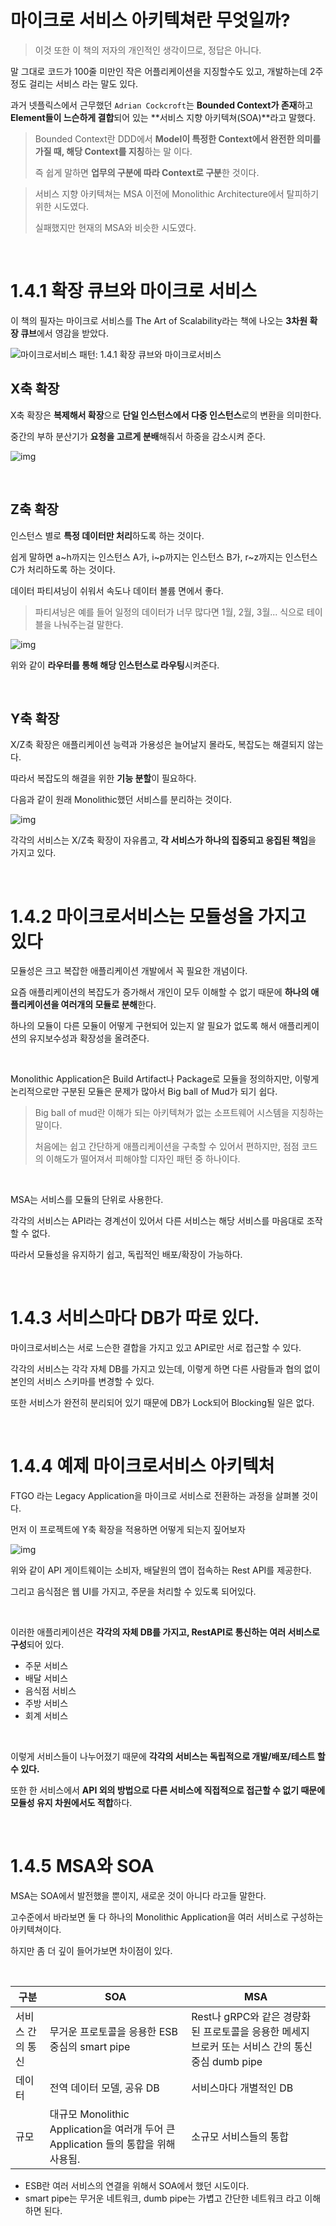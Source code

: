 # 마이크로 서비스 아키텍쳐란 무엇일까?

> 이것 또한 이 책의 저자의 개인적인 생각이므로, 정답은 아니다.

말 그대로 코드가 100줄 미만인 작은 어플리케이션을 지징할수도 있고, 개발하는데 2주정도 걸리는 서비스 라는 말도 있다.

과거 넷플릭스에서 근무했던 `Adrian Cockcroft`는 **Bounded Context가 존재**하고 **Element들이 느슨하게 결합**되어 있는 **서비스 지향 아키텍쳐(SOA)**라고 말했다.

> Bounded Context란 DDD에서 **Model이 특정한 Context에서 완전한 의미를 가질 때, 해당 Context를 지칭**하는 말 이다.
>
> 즉 쉽게 말하면 **업무의 구분에 따라 Context로 구분**한 것이다.

> 서비스 지향 아키텍쳐는 MSA 이전에 Monolithic Architecture에서 탈피하기 위한 시도였다.
>
> 실패했지만 현재의 MSA와 비슷한 시도였다.

<br>

# 1.4.1 확장 큐브와 마이크로 서비스

이 책의 필자는 마이크로 서비스를 The Art of Scalability라는 책에 나오는 **3차원 확장 큐브**에서 영감을 받았다.

![마이크로서비스 패턴: 1.4.1 확장 큐브와 마이크로서비스](../../images/038_1.jpeg)

## X축 확장

X축 확장은 **복제해서 확장**으로 **단일 인스턴스에서 다중 인스턴스**로의 변환을 의미한다.

중간의 부하 분산기가 **요청을 고르게 분배**해줘서 하중을 감소시켜 준다.

![img](../../images/038_2.jpeg)

<br>

## Z축 확장

인스턴스 별로 **특정 데이터만 처리**하도록 하는 것이다.

쉽게 말하면 a~h까지는 인스턴스 A가, i~p까지는 인스턴스 B가, r~z까지는 인스턴스 C가 처리하도록 하는 것이다.

데이터 파티셔닝이 쉬워서 속도나 데이터 볼륨 면에서 좋다.

> 파티셔닝은 예를 들어 일정의 데이터가 너무 많다면 1월, 2월, 3월... 식으로 테이블을 나눠주는걸 말한다.

![img](../../images/039.jpeg)

위와 같이 **라우터를 통해 해당 인스턴스로 라우팅**시켜준다.

<br>

## Y축 확장

X/Z축 확장은 애플리케이션 능력과 가용성은 늘어날지 몰라도, 복잡도는 해결되지 않는다.

따라서 복잡도의 해결을 위한 **기능 분할**이 필요하다.

다음과 같이 원래 Monolithic했던 서비스를 분리하는 것이다.

![img](../../images/040.jpeg)

각각의 서비스는 X/Z축 확장이 자유롭고, **각 서비스가 하나의 집중되고 응집된 책임**을 가지고 있다.

<br>

# 1.4.2 마이크로서비스는 모듈성을 가지고 있다

모듈성은 크고 복잡한 애플리케이션 개발에서 꼭 필요한 개념이다.

요즘 애플리케이션의 복잡도가 증가해서 개인이 모두 이해할 수 없기 때문에 **하나의 애플리케이션을 여러개의 모듈로 분해**한다.

하나의 모듈이 다른 모듈이 어떻게 구현되어 있는지 알 필요가 없도록 해서 애플리케이션의 유지보수성과 확장성을 올려준다.

<br>

Monolithic Application은 Build Artifact나 Package로 모듈을 정의하지만, 이렇게 논리적으로만 구분된 모듈은 문제가 많아서 Big ball of Mud가 되기 쉽다.

> Big ball of mud란 이해가 되는 아키텍쳐가 없는 소프트웨어 시스템을 지칭하는 말이다.
>
> 처음에는 쉽고 간단하게 애플리케이션을 구축할 수 있어서 편하지만, 점점 코드의 이해도가 떨어져서 피해야할 디자인 패턴 중 하나이다.

<br>

MSA는 서비스를 모듈의 단위로 사용한다.

각각의 서비스는 API라는 경계선이 있어서 다른 서비스는 해당 서비스를 마음대로 조작할 수 없다.

따라서 모듈성을 유지하기 쉽고, 독립적인 배포/확장이 가능하다.

<br>

# 1.4.3 서비스마다 DB가 따로 있다.

마이크로서비스는 서로 느슨한 결합을 가지고 있고 API로만 서로 접근할 수 있다.

각각의 서비스는 각각 자체 DB를 가지고 있는데, 이렇게 하면 다른 사람들과 협의 없이 본인의 서비스 스키마를 변경할 수 있다.

또한 서비스가 완전히 분리되어 있기 때문에 DB가 Lock되어 Blocking될 일은 없다.

<br>

# 1.4.4 예제 마이크로서비스 아키텍처

FTGO 라는 Legacy Application을 마이크로 서비스로 전환하는 과정을 살펴볼 것이다.

먼저 이 프로젝트에 Y축 확장을 적용하면 어떻게 되는지 짚어보자

![img](../../images/042.jpeg)

위와 같이 API 게이트웨이는 소비자, 배달원의 앱이 접속하는 Rest API를 제공한다.

그리고 음식점은 웹 UI를 가지고, 주문을 처리할 수 있도록 되어있다.

<br>

이러한 애플리케이션은 **각각의 자체 DB를 가지고, RestAPI로 통신하는 여러 서비스로 구성**되어 있다.

- 주문 서비스
- 배달 서비스
- 음식점 서비스
- 주방 서비스
- 회계 서비스

<br>

이렇게 서비스들이 나누어졌기 때문에 **각각의 서비스는 독립적으로 개발/배포/테스트 할 수 있다.**

또한 한 서비스에서 **API 외의 방법으로 다른 서비스에 직접적으로 접근할 수 없기 때문에 모듈성 유지 차원에서도 적합**하다.

<br>

# 1.4.5 MSA와 SOA

MSA는 SOA에서 발전했을 뿐이지, 새로운 것이 아니다 라고들 말한다.

고수준에서 바라보면 둘 다 하나의 Monolithic Application을 여러 서비스로 구성하는 아키텍쳐이다.

하지만 좀 더 깊이 들어가보면 차이점이 있다.

<br>

| 구분             | SOA                                                          | MSA                                                          |
| ---------------- | ------------------------------------------------------------ | ------------------------------------------------------------ |
| 서비스 간의 통신 | 무거운 프로토콜을 응용한 ESB 중심의 smart pipe               | Rest나 gRPC와 같은 경량화 된 프로토콜을 응용한 메세지 브로커 또는 서비스 간의 통신 중심 dumb pipe |
| 데이터           | 전역 데이터 모델, 공유 DB                                    | 서비스마다 개별적인 DB                                       |
| 규모             | 대규모 Monolithic Application을 여러개 두어 큰  Application 들의 통합을 위해 사용됨. | 소규모 서비스들의 통합                                       |

- ESB란 여러 서비스의 연결을 위해서 SOA에서 했던 시도이다.
- smart pipe는 무거운 네트워크, dumb pipe는 가볍고 간단한 네트워크 라고 이해하면 된다.